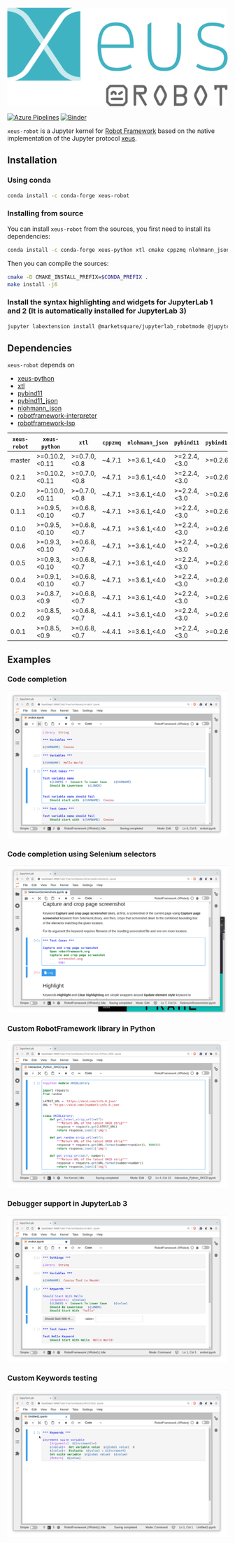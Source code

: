 ![xeus-robot](images/xeus-robot.svg)

[![Azure Pipelines](https://dev.azure.com/jupyter-xeus/jupyter-xeus/_apis/build/status/jupyter-xeus.xeus-robot?branchName=master)](https://dev.azure.com/jupyter-xeus/jupyter-xeus/_build/latest?definitionId=3&branchName=master)
[![Binder](https://mybinder.org/badge_logo.svg)](https://mybinder.org/v2/gh/jupyter-xeus/xeus-robot/stable?urlpath=/lab/tree/notebooks/xrobot.ipynb)

`xeus-robot` is a Jupyter kernel for [Robot Framework](https://robotframework.org/) based on the native implementation of the Jupyter protocol [xeus](https://github.com/jupyter-xeus/xeus).

## Installation

### Using conda

```bash
conda install -c conda-forge xeus-robot
```

### Installing from source

You can install `xeus-robot` from the sources, you first need to install its dependencies:

```bash
conda install -c conda-forge xeus-python xtl cmake cppzmq nlohmann_json pybind11 pybind11_json robotframework-interpreter ipywidgets jupyterlab_robotmode
```

Then you can compile the sources:

```bash
cmake -D CMAKE_INSTALL_PREFIX=$CONDA_PREFIX .
make install -j6
```

### Install the syntax highlighting and widgets for JupyterLab 1 and 2 (It is automatically installed for JupyterLab 3)

```bash
jupyter labextension install @marketsquare/jupyterlab_robotmode @jupyter-widgets/jupyterlab-manager
```

## Dependencies

``xeus-robot`` depends on

 - [xeus-python](https://github.com/jupyter-xeus/xeus-python)
 - [xtl](https://github.com/xtensor-stack/xtl)
 - [pybind11](https://github.com/pybind/pybind11)
 - [pybind11_json](https://github.com/pybind/pybind11_json)
 - [nlohmann_json](https://github.com/nlohmann/json)
 - [robotframework-interpreter](https://github.com/jupyter-xeus/robotframework-interpreter)
 - [robotframework-lsp](https://github.com/robocorp/robotframework-lsp)


| `xeus-robot`|  `xeus-python`  |      `xtl`      | `cppzmq` | `nlohmann_json` | `pybind11`     | `pybind11_json`   | `robotframework-interpreter` | `robotframework-lsp` |
|-------------|-----------------|-----------------|----------|-----------------|----------------|-------------------|------------------------------|----------------------|
|   master    |  >=0.10.2,<0.11 |  >=0.7.0,<0.8   |  ~4.7.1  |  >=3.6.1,<4.0   | >=2.2.4,<3.0   | >=0.2.6,<0.3      |  >=0.6.2,<0.7                |   >=0.4.2,<0.5       |
|   0.2.1     |  >=0.10.2,<0.11 |  >=0.7.0,<0.8   |  ~4.7.1  |  >=3.6.1,<4.0   | >=2.2.4,<3.0   | >=0.2.6,<0.3      |  >=0.6.2,<0.7                |   >=0.4.2,<0.5       |
|   0.2.0     |  >=0.10.0,<0.11 |  >=0.7.0,<0.8   |  ~4.7.1  |  >=3.6.1,<4.0   | >=2.2.4,<3.0   | >=0.2.6,<0.3      |  >=0.6.2,<0.7                |   >=0.4.2,<0.5       |
|   0.1.1     |  >=0.9.5,<0.10  |  >=0.6.8,<0.7   |  ~4.7.1  |  >=3.6.1,<4.0   | >=2.2.4,<3.0   | >=0.2.6,<0.3      |  >=0.6.2,<0.7                |   >=0.4.2,<0.5       |
|   0.1.0     |  >=0.9.5,<0.10  |  >=0.6.8,<0.7   |  ~4.7.1  |  >=3.6.1,<4.0   | >=2.2.4,<3.0   | >=0.2.6,<0.3      |  >=0.6.1,<0.7                |   >=0.4.2,<0.5       |
|   0.0.6     |  >=0.9.3,<0.10  |  >=0.6.8,<0.7   |  ~4.7.1  |  >=3.6.1,<4.0   | >=2.2.4,<3.0   | >=0.2.6,<0.3      |  >=0.6.0,<0.7                |   >=0.4.2,<0.5       |
|   0.0.5     |  >=0.9.3,<0.10  |  >=0.6.8,<0.7   |  ~4.7.1  |  >=3.6.1,<4.0   | >=2.2.4,<3.0   | >=0.2.6,<0.3      |  >=0.5.0,<0.6                |   >=0.4.2,<0.5       |
|   0.0.4     |  >=0.9.1,<0.10  |  >=0.6.8,<0.7   |  ~4.7.1  |  >=3.6.1,<4.0   | >=2.2.4,<3.0   | >=0.2.6,<0.3      |  >=0.5.0,<0.6                |   >=0.4.2,<0.5       |
|   0.0.3     |  >=0.8.7,<0.9   |  >=0.6.8,<0.7   |  ~4.7.1  |  >=3.6.1,<4.0   | >=2.2.4,<3.0   | >=0.2.6,<0.3      |  >=0.0.1,<0.1                |   >=0.4.2,<0.5       |
|   0.0.2     |  >=0.8.5,<0.9   |  >=0.6.8,<0.7   |  ~4.4.1  |  >=3.6.1,<4.0   | >=2.2.4,<3.0   | >=0.2.6,<0.3      |  >=0.0.1,<0.1                |   >=0.4.2,<0.5       |
|   0.0.1     |  >=0.8.5,<0.9   |  >=0.6.8,<0.7   |  ~4.4.1  |  >=3.6.1,<4.0   | >=2.2.4,<3.0   | >=0.2.6,<0.3      |  >=0.0.1,<0.1                |   >=0.4.2,<0.5       |


## Examples

### Code completion
![Code completion](images/completion.gif)

### Code completion using Selenium selectors
![Code completion with selenium](images/completion2.gif)

### Custom RobotFramework library in Python
![Custom Python library](images/python.gif)

### Debugger support in JupyterLab 3
![Debugger](images/debugger.gif)

### Custom Keywords testing
![Test Keyword](images/keywords.gif)
